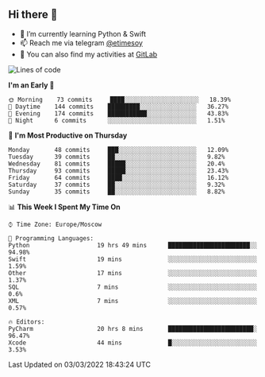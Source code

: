 ## Hi there 👋
- 🌱 I’m currently learning Python & Swift
- 📫 Reach me via telegram [@etimesoy](https://t.me/etimesoy/)
- 🦊 You can also find my activities at [GitLab](https://gitlab.com/etimesoy)

<!--START_SECTION:waka-->
![Lines of code](https://img.shields.io/badge/From%20Hello%20World%20I%27ve%20Written-183%20Thousand%20lines%20of%20code-blue)

**I'm an Early 🐤** 

```text
🌞 Morning    73 commits     ████░░░░░░░░░░░░░░░░░░░░░   18.39% 
🌆 Daytime    144 commits    █████████░░░░░░░░░░░░░░░░   36.27% 
🌃 Evening    174 commits    ███████████░░░░░░░░░░░░░░   43.83% 
🌙 Night      6 commits      ░░░░░░░░░░░░░░░░░░░░░░░░░   1.51%

```
📅 **I'm Most Productive on Thursday** 

```text
Monday       48 commits     ███░░░░░░░░░░░░░░░░░░░░░░   12.09% 
Tuesday      39 commits     ██░░░░░░░░░░░░░░░░░░░░░░░   9.82% 
Wednesday    81 commits     █████░░░░░░░░░░░░░░░░░░░░   20.4% 
Thursday     93 commits     █████░░░░░░░░░░░░░░░░░░░░   23.43% 
Friday       64 commits     ████░░░░░░░░░░░░░░░░░░░░░   16.12% 
Saturday     37 commits     ██░░░░░░░░░░░░░░░░░░░░░░░   9.32% 
Sunday       35 commits     ██░░░░░░░░░░░░░░░░░░░░░░░   8.82%

```


📊 **This Week I Spent My Time On** 

```text
⌚︎ Time Zone: Europe/Moscow

💬 Programming Languages: 
Python                   19 hrs 49 mins      ███████████████████████░░   94.98% 
Swift                    19 mins             ░░░░░░░░░░░░░░░░░░░░░░░░░   1.59% 
Other                    17 mins             ░░░░░░░░░░░░░░░░░░░░░░░░░   1.37% 
SQL                      7 mins              ░░░░░░░░░░░░░░░░░░░░░░░░░   0.6% 
XML                      7 mins              ░░░░░░░░░░░░░░░░░░░░░░░░░   0.57%

🔥 Editors: 
PyCharm                  20 hrs 8 mins       ████████████████████████░   96.47% 
Xcode                    44 mins             █░░░░░░░░░░░░░░░░░░░░░░░░   3.53%

```


 Last Updated on 03/03/2022 18:43:24 UTC
<!--END_SECTION:waka-->
